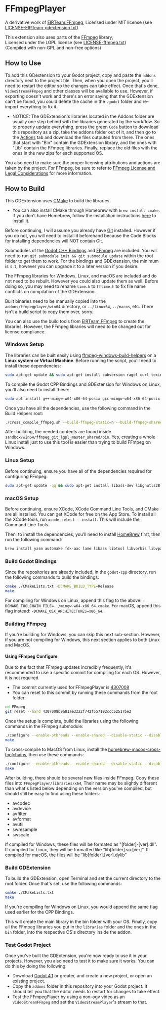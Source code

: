 # FFmpegPlayer

A derivative work of [EIRTeam.FFmpeg](https://github.com/EIRTeam/EIRTeam.FFmpeg),
Licensed under MIT license (see [LICENSE-EIRTeam-gdextension.txt](addons/ffmpegplayer/LICENSE-EIRTeam-gdextension.txt))

This extension also uses parts of the [FFmpeg](https://ffmpeg.org/) library,  
Licensed under the LGPL license (see [LICENSE-ffmpeg.txt](addons/ffmpegplayer/LICENSE-ffmpeg.txt))  
(Compiled with non-GPL and non-free options)

## How to Use

To add this GDextension to your Godot project, copy and paste the `addons` directory next to the project file. Then, when you open the project, you'll need to restart the editor so the changes can take effect. Once that's done, `VideoStreamFFmpeg` and other classes will be avaliable to use. However, if exporting doesn't work and there's an error saying that the GDExtension can't be found, you could delete the cache in the `.godot` folder and re-import everything to fix it.

* NOTICE: The GDExtension's libraries located in the Addons folder are usually one step behind with the libraries generated by the workflow. So to properly update everything, press the green `Code` button to download this repository as a zip, take the addons folder out of it, and then go to the [Actions](https://github.com/KirbyKid256/FFmpegPlayer/actions) tab and download the files outputed from there. The ones that start with "Bin" contain the GDExtension library, and the ones with "Lib" contain the FFmpeg libraries. Finally, replace the old files with the ones in the new zips for each supported OS.

You also need to make sure the proper licensing attributions and actions are taken by the project. For FFmpeg, be sure to refer to [FFmpeg License and Legal Considerations](https://www.ffmpeg.org/legal.html) for more information.

## How to Build

This GDExtension uses [CMake](https://cmake.org/) to build the libraries.

* You can also install CMake through Homebrew with `brew install cmake`. If you don't have Homebrew, follow the installation instructions [here](https://brew.sh/) to install it.

Before continuing, I will assume you already have [Git](https://git-scm.com/downloads) installed. However if you do not, you will need to install it beforehand because the Code Blocks for installing dependencies will NOT contain Git.

Submodules of the [Godot C++ Bindings](https://github.com/godotengine/godot-cpp) and [FFmpeg](https://github.com/FFmpeg/FFmpeg) are included. You will need to run `git submodule init && git submodule update` within the root folder to get them to work. For the bindings and GDExtension, the minimum is `4.1`, however you can upgrade it to a later version if you desire.

The FFmpeg libraries for Windows, Linux, and macOS are included and do not need to be rebuilt. However you could also update them as well. Before doing so, you may need to rename `time.h` to `fftime.h` to fix file name conflicts on compilation of the GDExtension.

Built binaries need to be manually copied into the `addons/ffmpegplayer/win64` directory, or `../linux64`, `../macos`, etc. There isn't a build script to copy them over, sorry.

You can also use the build tools from [EIRTeam.FFmpeg](https://github.com/EIRTeam/EIRTeam.FFmpeg) to create the libraries. However, the FFmpeg libraries will need to be changed out for license compliance.

### Windows Setup

The libraries can be built easily using [ffmpeg-windows-build-helpers](https://github.com/rdp/ffmpeg-windows-build-helpers) on a **Linux system or Virtual Machine**. Before running the script, you'll need to install these dependencies:

```sh
sudo apt-get update && sudo apt-get install subversion ragel curl texinfo g++ ed bison flex cvs yasm automake libtool autoconf gcc cmake make pkg-config zlib1g-dev unzip pax nasm gperf autogen bzip2 autoconf-archive p7zip-full meson clang python-is-python3 -y
```

To compile the Godot CPP Bindings and GDExtension for Windows on Linux, you'll also need to install these:
```sh
sudo apt install g++-mingw-w64-x86-64-posix gcc-mingw-w64-x86-64-posix
```

Once you have all the dependencies, use the following command in the Build Helpers root:

```sh
./cross_compile_ffmpeg.sh --build-ffmpeg-static=n --build-ffmpeg-shared=y --gcc-cpu-count=3 --compiler-flavors=multi --enable-gpl=n --disable-nonfree=y
```

After building, the needed contents are found inside `sandbox/win64/ffmpeg_git_lgpl_master_shared/bin`. Yes, creating a whole Linux install just to use this tool is easier than trying to build FFmpeg on Windows.

### Linux Setup

Before continuing, ensure you have all of the dependencies required for configuring FFmpeg:

```sh
sudo apt-get update -qq && sudo apt-get install libass-dev libgnutls28-dev libmp3lame-dev libsdl2-dev libva-dev libvdpau-dev libvorbis-dev libxcb-xfixes0-dev meson ninja-build pkg-config yasm nasm -y
```

### macOS Setup

Before continuing, ensure XCode, XCode Command Line Tools, and CMake are all installed. You can get XCode for free on the App Store. To install all the XCode tools, run `xcode-select --install`. This will include the Command Line Tools.

Then, to install the dependencies, you'll need to install [HomeBrew](https://brew.sh/) first, then run the following command:
```sh
brew install yasm automake fdk-aac lame libass libtool libvorbis libvpx opus sdl12-compat shtool texi2html theora x264 x265 xvid nasm
```

### Build Godot Bindings

Since the repositories are already included, in the `godot-cpp` directory, run the following commands to build the bindings:

```sh
cmake ./CMakeLists.txt -DCMAKE_BUILD_TYPE=Release
make
```

For compiling for Windows on Linux, append this flag to the above: `-DCMAKE_TOOLCHAIN_FILE=../mingw-w64-x86_64.cmake`. For macOS, append this flag instead: `-DCMAKE_OSX_ARCHITECTURES=x86_64`.

### Building FFmpeg

If you're building for Windows, you can skip this next sub-section. However, if you are not compiling for Windows, this next section applies to both Linux and MacOS.

#### Using FFmpeg Configure

Due to the fact that FFmpeg updates incredibly frequently, it's recommended to use a specific commit for compiling for each OS. However, it is not required.

* The commit currently used for FFmpegPlayer is [4307008](https://github.com/FFmpeg/FFmpeg/commit/4307008b9a81ae3322f742f557192ccc52517be2)
* You can reset to this commit by running these commands from the root folder:

```sh
cd FFmpeg
git reset --hard 4307008b9a81ae3322f742f557192ccc52517be2
```

Once the setup is complete, build the libraries using the following commands in the FFmpeg submodule:

```sh
./configure --enable-pthreads --enable-shared --disable-static --disable-zlib --disable-programs --disable-doc --disable-manpages --disable-podpages --disable-txtpages --disable-ffplay --disable-ffprobe --disable-ffmpeg --arch=x86_64
make
```

To cross-compile to MacOS from Linux, install the [homebrew-macos-cross-toolchains](https://github.com/messense/homebrew-macos-cross-toolchains), then use these commands:

```sh
./configure --enable-pthreads --enable-shared --disable-static --disable-zlib --disable-programs --disable-doc --disable-manpages --disable-podpages --disable-txtpages --disable-ffplay --disable-ffprobe --disable-ffmpeg --arch=x86_64  --target-os=linux --cross-prefix=x86_64-linux-gnu-
make
```

After building, there should be several new files inside FFmpeg. Copy these files into `FFmpegPlayer/libraries/x64`, Their name may be slightly different than what's listed below depending on the version you've compiled, but should still be easy to find using these folders:

* avcodec
* avdevice
* avfilter
* avformat
* avutil
* swresample
* swscale

If compiled for Windows, these files will be formated as "[folder]-[ver].dll". If compiled for Linux, they will be formatted like "lib[folder].so.[ver]". If compiled for macOS, the files will be "lib[folder].[ver].dylib"

### Build GDExtension

To build the GDExtension, open Terminal and set the current directory to the root folder. Once that's set, use the following commands:

```sh
cmake ./CMakeLists.txt
make
```

If you're compiling for Windows on Linux, you would append the same flag used earlier for the CPP Bindings.

This will create the main library in the bin folder with your OS. Finally, copy all the FFmpeg libraries you put in the `libraries` folder and the ones in the `bin` folder, into the respective OS's directory inside the addon.

### Test Godot Project

Once you've built the GDExtension, you're now ready to use it in your projects. However, you also need to test it to make sure it works. You can do this by doing the following:

* Download [Godot 4.1](https://github.com/godotengine/godot-builds/releases/tag/4.1-stable) or greater, and create a new
project, or open an existing project.
* Copy the `addons` folder in this repository into your Godot project. It should tell you that the editor needs to restart for changes to take effect.
* Test the FFmpegPlayer by using a non-ogv video as an `VideoStreamFFmpeg` and set the `VideoStreamPlayer`'s stream to that.
